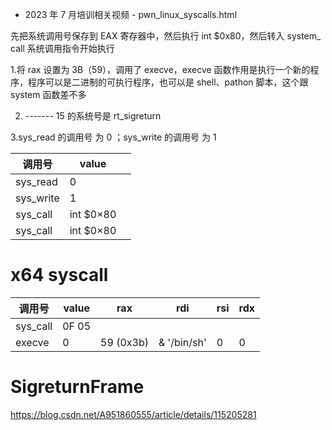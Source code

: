 - 2023 年 7 月培训相关视频 - pwn_linux_syscalls.html

先把系统调用号保存到 EAX 寄存器中，然后执行 int \$0x80，然后转入 system\_ call 系统调用指令开始执行

1.将 rax 设置为 3B（59），调用了 execve，execve 函数作用是执行一个新的程序，程序可以是二进制的可执行程序，也可以是 shell、pathon 脚本，这个跟 system 函数差不多

2. ------- 15 的系统号是 rt_sigreturn

3.sys_read 的调用号 为 0 ；sys_write 的调用号 为 1

| 调用号    | value      |     |
| --------- | ---------- | --- |
| sys_read  | 0          |     |
| sys_write | 1          |     |
| sys_call  | int \$0×80 |
| sys_call  | int \$0×80 |

# x64 syscall

| 调用号   | value | rax       | rdi         | rsi | rdx |
| -------- | ----- | --------- | ----------- | --- | --- |
| sys_call | 0F 05 |           |             |     |
| execve   | 0     | 59 (0x3b) | & '/bin/sh' | 0   | 0   |

# SigreturnFrame

https://blog.csdn.net/A951860555/article/details/115205281

